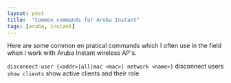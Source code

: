 ```yaml
---
layout: post
title:  "Common commands for Aruba Instant"
tags: [aruba, instant]
---
```

Here are some common en pratical commands which I often use in the field when I work with Aruba Instant wireless AP's.

`disconnect-user {<addr>|all|mac <mac>| network <name>}` disconnect users
`show clients` show active clients and their role